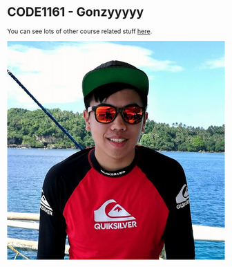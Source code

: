 # CODE1161 - Gonzyyyyy
You can see lots of other course related stuff [here](https://notionparallax.co.uk/CODE1161).

![a photo of me](mugshot.png)
